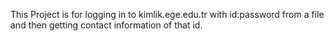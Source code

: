 This Project is for logging in to kimlik.ege.edu.tr with id:password from a file and then getting contact information of that id.


